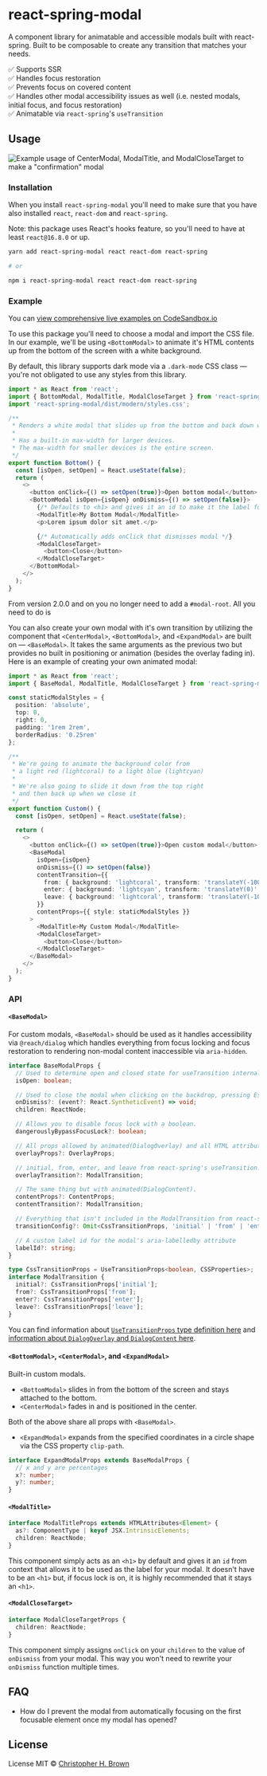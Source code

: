 # react-spring-modal

A component library for animatable and accessible modals built with react-spring. Built to be composable to create any transition that matches your needs.

✅ Supports SSR
<br>
✅ Handles focus restoration
<br>
✅ Prevents focus on covered content
<br>
✅ Handles other modal accessibility issues as well (i.e. nested modals, initial focus, and focus restoration)
<br>
✅ Animatable via `react-spring`'s `useTransition`

## Usage

<!-- TODO: replace with Carbon.now.sh screenshot and add Alt text -->

![Example usage of CenterModal, ModalTitle, and ModalCloseTarget to make a "confirmation" modal](assets/carbon.png)

### Installation

When you install `react-spring-modal` you'll need to make sure that you have also installed `react`, `react-dom` and `react-spring`.

Note: this package uses React's hooks feature, so you'll need to have at least `react@16.8.0` or up.

```bash
yarn add react-spring-modal react react-dom react-spring

# or

npm i react-spring-modal react react-dom react-spring
```

### Example

<!-- TODO: update example after publishing -->

You can [view comprehensive live examples on CodeSandbox.io](https://codesandbox.io/embed/react-spring-modalall-b3wp2?fontsize=14&hidenavigation=1&theme=dark)

To use this package you'll need to choose a modal and import the CSS file. In our example, we'll be using `<BottomModal>` to animate it's HTML contents up from the bottom of the screen with a white background.

By default, this library supports dark mode via a `.dark-mode` CSS class — you're not obligated to use any styles from this library.

```typescript jsx
import * as React from 'react';
import { BottomModal, ModalTitle, ModalCloseTarget } from 'react-spring-modal';
import 'react-spring-modal/dist/modern/styles.css';

/**
 * Renders a white modal that slides up from the bottom and back down when leaving.
 *
 * Has a built-in max-width for larger devices.
 * The max-width for smaller devices is the entire screen.
 */
export function Bottom() {
  const [isOpen, setOpen] = React.useState(false);
  return (
    <>
      <button onClick={() => setOpen(true)}>Open bottom modal</button>
      <BottomModal isOpen={isOpen} onDismiss={() => setOpen(false)}>
        {/* Defaults to <h1> and gives it an id to make it the label for your modal */}
        <ModalTitle>My Bottom Modal</ModalTitle>
        <p>Lorem ipsum dolor sit amet.</p>

        {/* Automatically adds onClick that dismisses modal */}
        <ModalCloseTarget>
          <button>Close</button>
        </ModalCloseTarget>
      </BottomModal>
    </>
  );
}
```

From version 2.0.0 and on you no longer need to add a `#modal-root`. All you need to do is

You can also create your own modal with it's own transition by utilizing the component that `<CenterModal>`, `<BottomModal>`, and `<ExpandModal>` are built on — `<BaseModal>`. It takes the same arguments as the previous two but provides no built in positioning or animation (besides the overlay fading in). Here is an example of creating your own animated modal:

```typescript jsx
import * as React from 'react';
import { BaseModal, ModalTitle, ModalCloseTarget } from 'react-spring-modal';

const staticModalStyles = {
  position: 'absolute',
  top: 0,
  right: 0,
  padding: '1rem 2rem',
  borderRadius: '0.25rem'
};

/**
 * We're going to animate the background color from
 * a light red (lightcoral) to a light blue (lightcyan)
 *
 * We're also going to slide it down from the top right
 * and then back up when we close it
 */
export function Custom() {
  const [isOpen, setOpen] = React.useState(false);

  return (
    <>
      <button onClick={() => setOpen(true)}>Open custom modal</button>
      <BaseModal
        isOpen={isOpen}
        onDismiss={() => setOpen(false)}
        contentTransition={{
          from: { background: 'lightcoral', transform: 'translateY(-100%)' },
          enter: { background: 'lightcyan', transform: 'translateY(0)' },
          leave: { background: 'lightcoral', transform: 'translateY(-100%)' }
        }}
        contentProps={{ style: staticModalStyles }}
      >
        <ModalTitle>My Custom Modal</ModalTitle>
        <ModalCloseTarget>
          <button>Close</button>
        </ModalCloseTarget>
      </BaseModal>
    </>
  );
}
```

### API

#### `<BaseModal>`

For custom modals, `<BaseModal>` should be used as it handles accessibility via `@reach/dialog` which handles everything from focus locking and focus restoration to rendering non-modal content inaccessible via `aria-hidden`.

```typescript
interface BaseModalProps {
  // Used to determine open and closed state for useTransition internally
  isOpen: boolean;

  // Used to close the modal when clicking on the backdrop, pressing Escape, or clicking on a <ModalCloseTarget> child.
  onDismiss?: (event?: React.SyntheticEvent) => void;
  children: ReactNode;

  // Allows you to disable focus lock with a boolean.
  dangerouslyBypassFocusLock?: boolean;

  // All props allowed by animated(DialogOverlay) and all HTML attributes.
  overlayProps?: OverlayProps;

  // initial, from, enter, and leave from react-spring's useTransition.
  overlayTransition?: ModalTransition;

  // The same thing but with animated(DialogContent).
  contentProps?: ContentProps;
  contentTransition?: ModalTransition;

  // Everything that isn't included in the ModalTransition from react-spring's useTranistion.
  transitionConfig?: Omit<CssTransitionProps, 'initial' | 'from' | 'enter' | 'leave'>;

  // A custom label id for the modal's aria-labelledby attribute
  labelId?: string;
}

type CssTransitionProps = UseTransitionProps<boolean, CSSProperties>;
interface ModalTransition {
  initial?: CssTransitionProps['initial'];
  from?: CssTransitionProps['from'];
  enter?: CssTransitionProps['enter'];
  leave?: CssTransitionProps['leave'];
}
```

<!-- TODO: Add links -->

You can find information about [`UseTransitionProps` type definition here]() and [information about `DialogOverlay` and `DialogContent` here]().

#### `<BottomModal>`, `<CenterModal>`, and `<ExpandModal>`

Built-in custom modals.

- `<BottomModal>` slides in from the bottom of the screen and stays attached to the bottom.
- `<CenterModal>` fades in and is positioned in the center.

Both of the above share all props with `<BaseModal>`.

- `<ExpandModal>` expands from the specified coordinates in a circle shape via the CSS property `clip-path`.

```typescript
interface ExpandModalProps extends BaseModalProps {
  // x and y are percentages
  x?: number;
  y?: number;
}
```

#### `<ModalTitle>`

```typescript
interface ModalTitleProps extends HTMLAttributes<Element> {
  as?: ComponentType | keyof JSX.IntrinsicElements;
  children: ReactNode;
}
```

This component simply acts as an `<h1>` by default and gives it an `id` from context that allows it to be used as the label for your modal. It doesn't have to be an `<h1>` but, if focus lock is on, it is highly recommended that it stays an `<h1>`.

#### `<ModalCloseTarget>`

```typescript
interface ModalCloseTargetProps {
  children: ReactNode;
}
```

This component simply assigns `onClick` on your `children` to the value of `onDismiss` from your modal. This way you won't need to rewrite your `onDismiss` function multiple times.

## FAQ

<!-- TODO: answer this question -->

- How do I prevent the modal from automatically focusing on the first focusable element once my modal has opened?

  

## License

License MIT © [Christopher H. Brown](https://github.com/ChrisBrownie55)
